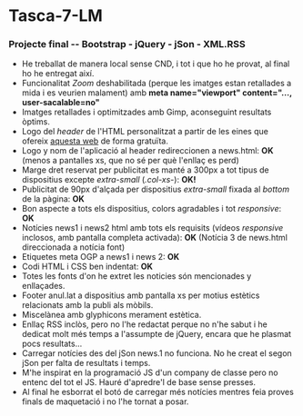 # Tasca-7-LM
### Projecte final -- Bootstrap - jQuery - jSon - XML.RSS

- He treballat de manera local sense CND, i tot i que ho he provat, al final ho he entregat així.
- Funcionalitat _Zoom_ deshabilitada (perque les imatges estan retallades a mida i es veurien malament) amb **meta name="viewport" content="..., user-sacalable=no"**
- Imatges retallades i optimitzades amb Gimp, aconseguint resultats òptims.
- Logo del _header_ de l'HTML personalitzat a partir de les eines que ofereix [aquesta web][] de forma gratuïta.
- Logo y nom de l'aplicació al header redireccionen a news.html: **OK** (menos a pantalles xs, que no sé per què l'enllaç es perd)
- Marge dret reservat per publicitat es manté a 300px a tot tipus de dispositius excepte _extra-small_ (_.col-xs-_): **OK!** 
- Publicitat de 90px d'alçada per dispositius _extra-small_ fixada al _bottom_ de la pàgina: **OK**
- Bon aspecte a tots els dispositius, colors agradables i tot _responsive_: **OK**
- Notícies news1 i news2 html amb tots els requisits (vídeos _responsive_ inclosos, amb pantalla completa activada): **OK** (Notícia 3 de news.html direccionada a notícia font)
- Etiquetes meta OGP a news1 i news 2: **OK**
- Codi HTML i CSS ben indentat: **OK**
- Totes les fonts d'on he extret les noticies són mencionades y enllaçades.
- Footer anul.lat a dispositius amb pantalla xs per motius estètics relacionats amb la publi als mòbils.
- Miscelànea amb glyphicons merament estètica.
- Enllaç RSS inclòs, pero no l'he redactat perque no n'he sabut i he dedicat molt més temps a l'assumpte de jQuery, encara que he plasmat pocs resultats...
- Carregar notícies des del jSon news.1 no funciona. No he creat el segon jSon per falta de resultats i temps.
- M'he inspirat en la programació JS d'un company de classe pero no entenc del tot el JS. Hauré d'apredre'l de base sense presses.
- Al final he esborrat el botó de carregar més notícies mentres feia proves finals de maquetació i no l'he tornat a posar.



[aquesta web]: https://preview.freelogodesign.org/?lang=EN
